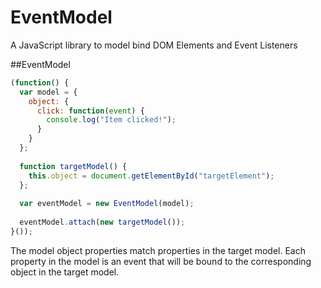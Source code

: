 # EventModel
A JavaScript library to model bind DOM Elements and Event Listeners

##EventModel
```javascript
(function() {
  var model = {
    object: {
      click: function(event) {
        console.log("Item clicked!");
      }
    }
  };
  
  function targetModel() {
    this.object = document.getElementById("targetElement");
  };
  
  var eventModel = new EventModel(model);
  
  eventModel.attach(new targetModel());
}());
```

The model object properties match properties in the target model. Each property in the model is an event that will be bound to the corresponding object in the target model.
